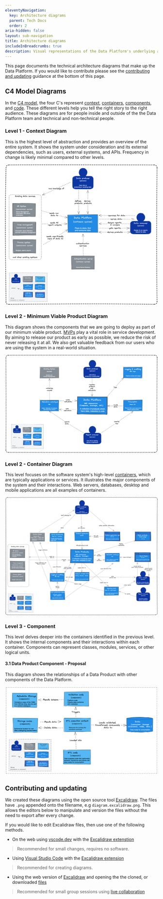 ```yaml
---
eleventyNavigation:
  key: Architecture diagrams
  parent: Tech Docs
  order: 2
aria-hidden: false
layout: sub-navigation
title: Architecture diagrams
includeInBreadcrumbs: true
description: Visual representations of the Data Platform's underlying architecture
---
```


This page documents the technical architecture diagrams that make up the Data Platform. If you would like to contribute please see the [contributing and updating](#contributing-and-updating) guidance at the bottom of this page.

## C4 Model Diagrams

In the [C4 model](https://c4model.com/), the four C's represent [context](https://c4model.com/#SystemContextDiagram), [containers](https://c4model.com/#ContainerDiagram), [components](https://c4model.com/#ComponentDiagram), and [code](https://c4model.com/#CodeDiagram). These different levels help you tell the right story to the right audience. These diagrams are for people inside and outside of the the Data Platform team and technical and non-technical people.

### Level 1 - Context Diagram

This is the highest level of abstraction and provides an overview of the entire system. It shows the system under consideration and its external dependencies, such as users, external systems, and APIs. Frequency in change is likely minimal compared to other levels.

![Level 1 Diagram](c4-model-level1.excalidraw.png)

### Level 2 - Minimum Viable Product Diagram

This diagram shows the components that we are going to deploy as part of our minimum viable product. [MVPs](https://defradigital.blog.gov.uk/2018/03/14/how-showing-the-thing-helped-us-simplify-our-mvp/) play a vital role in service development. By aiming to release our product as early as possible, we reduce the risk of never releasing it at all. We also get valuable feedback from our users who are using the system in a real-world situation.

![Level 2 Diagram MVP](c4-model-level2-mvp.excalidraw.png)

### Level 2 - Container Diagram

This level focuses on the software system's high-level [containers](https://c4model.com/#ContainerDiagram), which are typically applications or services. It illustrates the major components of the system and their interactions. Web servers, databases, desktop and mobile applications are all examples of containers.

![Level 2 Diagram](c4-model-level2.excalidraw.png)

### Level 3 - Component

This level delves deeper into the containers identified in the previous level. It shows the internal components and their interactions within each container. Components can represent classes, modules, services, or other logical units.

#### 3.1 Data Product Component - Proposal

This diagram shows the relationships of a Data Product with other components of the Data Platform.

![Level 3 Diagram](c4-model-level3-data-product.excalidraw.png)

## Contributing and updating

We created these diagrams using the open source tool [Excalidraw](https://docs.excalidraw.com/). The files have `.png` appended onto the filename, e.g `diagram.excalidraw.png`. This allows the editors below to manipulate and version the files without the need to export after every change.

If you would like to edit Excalidraw files, then use one of the following methods.

- On the web using [vscode.dev](https://github.dev/ministryofjustice/data-platform/tree/main/docs/diagrams) with the [Excalidraw extenstion](https://marketplace.visualstudio.com/items?itemName=pomdtr.excalidraw-editor)

> Recommended for small changes, requires no software.

- Using [Visual Studio Code](https://code.visualstudio.com/download) with the [Excalidraw extension](https://marketplace.visualstudio.com/items?itemName=pomdtr.excalidraw-editor)

> Recommended for creating diagrams.

- Using the web version of [Excalidraw](https://excalidraw.com/) and opening the the cloned, or downloaded [files](https://github.com/ministryofjustice/data-platform/tree/main/docs/source/documentation/diagrams)

> Recommended for small group sessions using [live collaboration](https://blog.excalidraw.com/building-excalidraw-p2p-collaboration-feature/)
